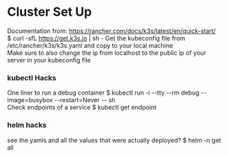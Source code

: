 # Cluster Set Up
Documentation from: https://rancher.com/docs/k3s/latest/en/quick-start/  
$ curl -sfL https://get.k3s.io | sh -
Get the kubeconfig file from /etc/rancher/k3s/k3s.yaml and copy to your local machine  
Make sure to also change the ip from localhost to the public ip of your server in your kubeconfig file
### kubectl Hacks
One liner to run a debug container
$ kubectl run -i --tty --rm debug --image=busybox --restart=Never -- sh  
Check endpoints of a service
$ kubectl get endpoint
### helm hacks
see the yamls and all the values that were actually deployed?
$ helm -n <namespace> get all <release-name>
